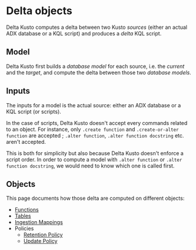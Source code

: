 # Delta objects

Delta Kusto computes a delta between two Kusto *sources* (either an actual ADX database or a KQL script) and produces a *delta* KQL script.

## Model

Delta Kusto first builds a *database model* for each source, i.e. the *current* and the *target*, and compute the delta between those two *database models*.

## Inputs

The inputs for a model is the actual source:  either an ADX database or a KQL script (or scripts).

In the case of scripts, Delta Kusto doesn't accept every commands related to an object.  For instance, only `.create function` and `.create-or-alter function` are accepted ; `.alter function`, `.alter function docstring` etc. aren't accepted.

This is both for simplicity but also because Delta Kusto doesn't enforce a script order.  In order to compute a model with `.alter function` or `.alter function docstring`, we would need to know which one is called first.

## Objects

This page documents how those delta are computed on different objects:

* [Functions](functions.md)
* [Tables](tables.md)
* [Ingestion Mappings](ingestion-mappings.md)
* Policies
    * [Retention Policy](policies/retention.md)
    * [Update Policy](policies/update.md)